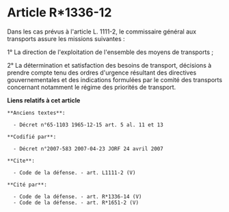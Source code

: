 # Article R*1336-12

Dans les cas prévus à l'article L. 1111-2, le commissaire général aux transports assure les missions suivantes : 

1° La direction de l'exploitation de l'ensemble des moyens de transports ; 

2° La détermination et satisfaction des besoins de transport, décisions à prendre compte tenu des ordres d'urgence résultant
des directives gouvernementales et des indications formulées par le comité des transports concernant notamment le régime des
priorités de transport.

**Liens relatifs à cet article**

	**Anciens textes**:

	  - Décret n°65-1103 1965-12-15 art. 5 al. 11 et 13

	**Codifié par**:

	  - Décret n°2007-583 2007-04-23 JORF 24 avril 2007

	**Cite**:

	  - Code de la défense. - art. L1111-2 (V)

	**Cité par**:

	  - Code de la défense. - art. R*1336-14 (V)
	  - Code de la défense. - art. R*1651-2 (V)
